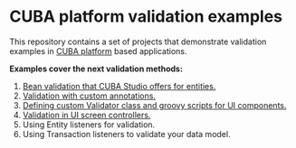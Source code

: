 # CUBA platform validation examples

This repository contains a set of projects that demonstrate validation examples
in [CUBA platform](https://www.cuba-platform.com/) based applications.

**Examples cover the next validation methods:**
1. [Bean validation that CUBA Studio offers for entities.](simple-validation/)
1. [Validation with custom annotations.](validation-with-custom-annotations/)
1. [Defining custom Validator class and groovy scripts for UI components.](validator-component/)
1. [Validation in UI screen controllers.](validation-in-controllers/)
1. Using Entity listeners for validation.
1. Using Transaction listeners to validate your data model.
